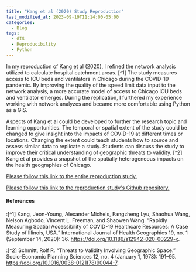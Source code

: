 ```yaml
---
title: "Kang et al (2020) Study Reproduction"
last_modified_at: 2023-09-19T11:14:00-05:00
categories:
  - Blog
tags:
  - GIS
  - Reproducibility
  - Python
---
```


In my reproduction of [Kang et al (2020)](https://doi.org/10.1186/s12942-020-00229-x), I refined the network analysis utilized to calculate hospital catchment areas. [^1] 
The study measures access to ICU beds and ventilators in Chicago during the COVID-19 pandemic. 
By improving the quality of the speed limit data input to the network analysis, a more accurate model of access to Chicago ICU beds and ventilator emerges. 
During the replication, I furthered my experience working with network analyzes and became more comfortable using Python as a GIS. 

Aspects of Kang et al could be developed to further the research topic and learning opportunities. 
The temporal or spatial extent of the study could be changed to give insight into the impacts of COVID-19 at different times or locations. 
Changing the extent could teach students how to source and assess similar data to replicate a study. 
Students can discuss the study to improve their critical understanding of geographic threats to validity. [^2]
Kang et al provides a snapshot of the spatially heterogeneous impacts on the health geographies of Chicago. 


[Please follow this link to the entire reproduction study.](https://t-sutter.github.io/RPr-Kang-2020/) 

[Please follow this link to the reproduction study's Github repository.](https://github.com/t-sutter/RPr-Kang-2020)

#### References

:[^1] Kang, Jeon-Young, Alexander Michels, Fangzheng Lyu, Shaohua Wang, Nelson Agbodo, Vincent L. Freeman, and Shaowen Wang. “Rapidly Measuring Spatial Accessibility of COVID-19 Healthcare Resources: A Case Study of Illinois, USA.” International Journal of Health Geographics 19, no. 1 (September 14, 2020): 36. https://doi.org/10.1186/s12942-020-00229-x.

:[^2] Schmitt, Rolf R. “Threats to Validity Involving Geographic Space.” Socio-Economic Planning Sciences 12, no. 4 (January 1, 1978): 191–95. https://doi.org/10.1016/0038-0121(78)90044-7.
